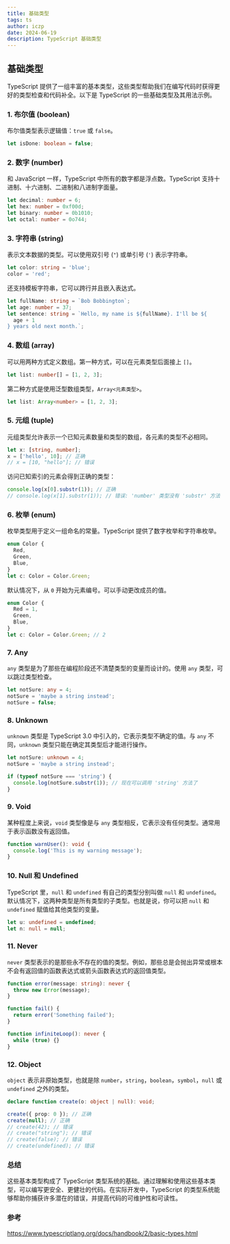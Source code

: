 ```yaml
---
title: 基础类型
tags: ts
author: iczp
date: 2024-06-19
description: TypeScript 基础类型
---
```


## 基础类型

TypeScript 提供了一组丰富的基本类型，这些类型帮助我们在编写代码时获得更好的类型检查和代码补全。以下是 TypeScript 的一些基础类型及其用法示例。

### 1. 布尔值 (boolean)

布尔值类型表示逻辑值：`true` 或 `false`。

```typescript
let isDone: boolean = false;
```

### 2. 数字 (number)

和 JavaScript 一样，TypeScript 中所有的数字都是浮点数。TypeScript 支持十进制、十六进制、二进制和八进制字面量。

```typescript
let decimal: number = 6;
let hex: number = 0xf00d;
let binary: number = 0b1010;
let octal: number = 0o744;
```

### 3. 字符串 (string)

表示文本数据的类型。可以使用双引号 (`"`) 或单引号 (`'`) 表示字符串。

```typescript
let color: string = 'blue';
color = 'red';
```

还支持模板字符串，它可以跨行并且嵌入表达式。

```typescript
let fullName: string = `Bob Bobbington`;
let age: number = 37;
let sentence: string = `Hello, my name is ${fullName}. I'll be ${
  age + 1
} years old next month.`;
```

### 4. 数组 (array)

可以用两种方式定义数组。第一种方式，可以在元素类型后面接上 `[]`。

```typescript
let list: number[] = [1, 2, 3];
```

第二种方式是使用泛型数组类型，`Array<元素类型>`。

```typescript
let list: Array<number> = [1, 2, 3];
```

### 5. 元组 (tuple)

元组类型允许表示一个已知元素数量和类型的数组，各元素的类型不必相同。

```typescript
let x: [string, number];
x = ['hello', 10]; // 正确
// x = [10, "hello"]; // 错误
```

访问已知索引的元素会得到正确的类型：

```typescript
console.log(x[0].substr(1)); // 正确
// console.log(x[1].substr(1)); // 错误: 'number' 类型没有 'substr' 方法
```

### 6. 枚举 (enum)

枚举类型用于定义一组命名的常量。TypeScript 提供了数字枚举和字符串枚举。

```typescript
enum Color {
  Red,
  Green,
  Blue,
}
let c: Color = Color.Green;
```

默认情况下，从 `0` 开始为元素编号。可以手动更改成员的值。

```typescript
enum Color {
  Red = 1,
  Green,
  Blue,
}
let c: Color = Color.Green; // 2
```

### 7. Any

`any` 类型是为了那些在编程阶段还不清楚类型的变量而设计的。使用 `any` 类型，可以跳过类型检查。

```typescript
let notSure: any = 4;
notSure = 'maybe a string instead';
notSure = false;
```

### 8. Unknown

`unknown` 类型是 TypeScript 3.0 中引入的，它表示类型不确定的值。与 `any` 不同，`unknown` 类型只能在确定其类型后才能进行操作。

```typescript
let notSure: unknown = 4;
notSure = 'maybe a string instead';

if (typeof notSure === 'string') {
  console.log(notSure.substr(1)); // 现在可以调用 'string' 方法了
}
```

### 9. Void

某种程度上来说，`void` 类型像是与 `any` 类型相反，它表示没有任何类型。通常用于表示函数没有返回值。

```typescript
function warnUser(): void {
  console.log('This is my warning message');
}
```

### 10. Null 和 Undefined

TypeScript 里，`null` 和 `undefined` 有自己的类型分别叫做 `null` 和 `undefined`。默认情况下，这两种类型是所有类型的子类型。也就是说，你可以把 `null` 和 `undefined` 赋值给其他类型的变量。

```typescript
let u: undefined = undefined;
let n: null = null;
```

### 11. Never

`never` 类型表示的是那些永不存在的值的类型。例如，那些总是会抛出异常或根本不会有返回值的函数表达式或箭头函数表达式的返回值类型。

```typescript
function error(message: string): never {
  throw new Error(message);
}

function fail() {
  return error('Something failed');
}

function infiniteLoop(): never {
  while (true) {}
}
```

### 12. Object

`object` 表示非原始类型，也就是除 `number`，`string`，`boolean`，`symbol`，`null` 或 `undefined` 之外的类型。

```typescript
declare function create(o: object | null): void;

create({ prop: 0 }); // 正确
create(null); // 正确
// create(42); // 错误
// create("string"); // 错误
// create(false); // 错误
// create(undefined); // 错误
```

### 总结

这些基本类型构成了 TypeScript 类型系统的基础。通过理解和使用这些基本类型，可以编写更安全、更健壮的代码。在实际开发中，TypeScript 的类型系统能够帮助你捕获许多潜在的错误，并提高代码的可维护性和可读性。



### 参考

https://www.typescriptlang.org/docs/handbook/2/basic-types.html
